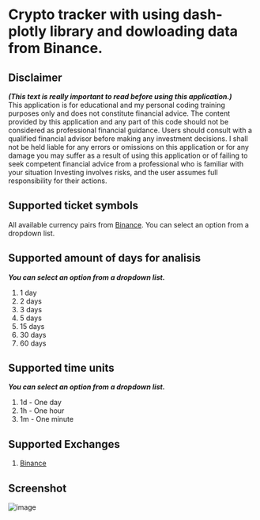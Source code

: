 
# Crypto tracker with using dash-plotly library and dowloading data from Binance.

## Disclaimer
***(This text is really important to read before using this application.)***    
This application is for educational and my personal coding training purposes only and does not constitute financial advice. 
The content provided by this application and any part of this code should not be considered as professional financial guidance. 
Users should consult with a qualified financial advisor before making any investment decisions.
I shall not be held liable for any errors or omissions on this application or for any damage you may suffer as a result of using this application or of failing to seek
competent financial advice from a professional who is familiar with your situation
Investing involves risks, and the user assumes full responsibility for their actions.

## Supported ticket symbols

All available currency pairs from [Binance](https://support.binance.us/hc/en-us/articles/360049417674-List-of-Supported-Assets). You can select an option from a dropdown list.

## Supported amount of days for analisis
***You can select an option from a dropdown list.***
 1. 1 day
 2. 2 days
 3. 3 days
 4. 5 days
 5. 15 days
 6. 30 days
 7. 60 days

## Supported time units
***You can select an option from a dropdown list.*** 
 1. 1d - One day
 2. 1h - One hour
 3. 1m - One minute

## Supported Exchanges
 1. [Binance](https://binance.com/)
 
## Screenshot

![image](https://github.com/DeveloperAlex111/crypto-dash-tracker/assets/169394645/f08df35b-acc7-4434-83dc-660093c0e1a3)

